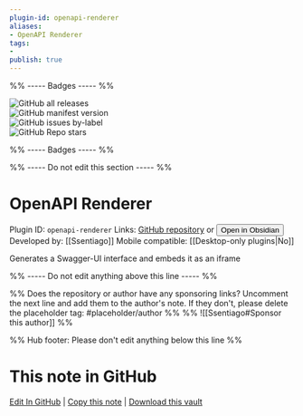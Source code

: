```yaml
---
plugin-id: openapi-renderer
aliases:
- OpenAPI Renderer
tags: 
- 
publish: true
---
```


%% ----- Badges ----- %%

![GitHub all releases](https://img.shields.io/github/downloads/Ssentiago/openapi-renderer/total?color=573E7A&logo=github&style=for-the-badge)   
![GitHub manifest version](https://img.shields.io/github/manifest-json/v/Ssentiago/openapi-renderer?color=573E7A&logo=github&style=for-the-badge)   
![GitHub issues by-label](https://img.shields.io/github/issues/Ssentiago/openapi-renderer/help%20wanted?color=573E7A&logo=github&style=for-the-badge)   
![GitHub Repo stars](https://img.shields.io/github/stars/Ssentiago/openapi-renderer?color=573E7A&logo=github&style=for-the-badge)

%% ----- Badges ----- %%

%% ----- Do not edit this section ----- %%

# OpenAPI Renderer

Plugin ID: `openapi-renderer`
Links: [GitHub repository](https://github.com/Ssentiago/openapi-renderer) or [<button id=HH>Open in Obsidian</button>](obsidian://show-plugin?id=openapi-renderer)
Developed by: [[Ssentiago]]
Mobile compatible: [[Desktop-only plugins|No]]

Generates a Swagger-UI interface and embeds it as an iframe

%% ----- Do not edit anything above this line ----- %% 

%% Does the repository or author have any sponsoring links? Uncomment the next line and add them to the author's note. If they don't, please delete the placeholder tag: #placeholder/author %%
%% ![[Ssentiago#Sponsor this author]] %%

%% Hub footer: Please don't edit anything below this line %%

# This note in GitHub

<span class="git-footer">[Edit In GitHub](https://github.dev/obsidian-community/obsidian-hub/blob/main/02%20-%20Community%20Expansions/02.05%20All%20Community%20Expansions/Plugins/openapi-renderer.md "git-hub-edit-note") | [Copy this note](https://raw.githubusercontent.com/obsidian-community/obsidian-hub/main/02%20-%20Community%20Expansions/02.05%20All%20Community%20Expansions/Plugins/openapi-renderer.md "git-hub-copy-note") | [Download this vault](https://github.com/obsidian-community/obsidian-hub/archive/refs/heads/main.zip "git-hub-download-vault") </span>
